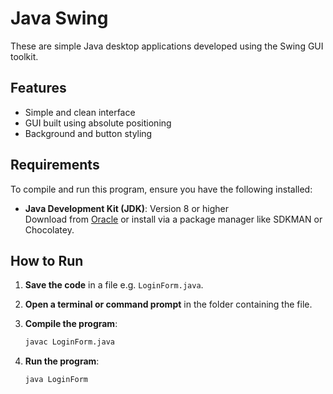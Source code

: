 # Java Swing

These are simple Java desktop applications developed using the Swing GUI toolkit. 

## Features

- Simple and clean interface
- GUI built using absolute positioning
- Background and button styling

## Requirements

To compile and run this program, ensure you have the following installed:

- **Java Development Kit (JDK)**: Version 8 or higher  
  Download from [Oracle](https://www.oracle.com/java/technologies/javase-downloads.html) or install via a package manager like SDKMAN or Chocolatey.

## How to Run

1. **Save the code** in a file e.g. `LoginForm.java`.

2. **Open a terminal or command prompt** in the folder containing the file.

3. **Compile the program**:
   ```bash
   javac LoginForm.java

4. **Run the program**:
    ```bash
    java LoginForm
